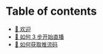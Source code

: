 # Table of contents

* [👏 欢迎](README.md)
* [🚀 如何 3 步开始直播](how-to-start.md)
* [🔐 如何获取推流码](streaming-code.md)
